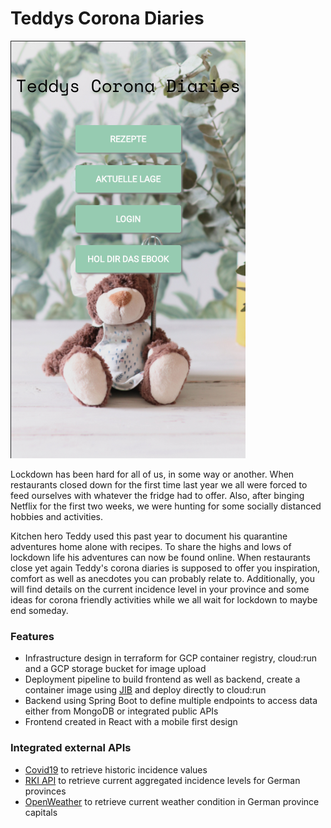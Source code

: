 # Teddys Corona Diaries

![starterpage](ressources/teddys_corona_diaries.png)

Lockdown has been hard for all of us, in some way or another. When restaurants closed down for the first time last year
we all were forced to feed ourselves with whatever the fridge had to offer. Also, after binging Netflix for the first
two weeks, we were hunting for some socially distanced hobbies and activities. 

Kitchen hero Teddy used this past year to
document his quarantine adventures home alone with recipes. To share the highs and lows of lockdown life his adventures
can now be found online. When restaurants close yet again Teddy's corona diaries is supposed to offer you inspiration,
comfort as well as anecdotes you can probably relate to. Additionally, you will find details on the current incidence
level in your province and some ideas for corona friendly activities while we all wait for lockdown to maybe end
someday.

### Features

- Infrastructure design in terraform for GCP container registry, cloud:run and a GCP storage bucket for image upload
- Deployment pipeline to build frontend as well as backend, create a container image using [JIB](https://github.com/GoogleContainerTools/jib) and deploy directly to cloud:run
- Backend using Spring Boot to define multiple endpoints to access data either from MongoDB or integrated public APIs
- Frontend created in React with a mobile first design 


### Integrated external APIs

- [Covid19](https://documenter.getpostman.com/view/10808728/SzS8rjbc) to retrieve historic incidence values
- [RKI API](https://npgeo-corona-npgeo-de.hub.arcgis.com/datasets/dd4580c810204019a7b8eb3e0b329dd6_0) to retrieve current aggregated incidence levels for German provinces
- [OpenWeather](https://openweathermap.org/api) to retrieve current weather condition in German province capitals

